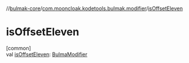 //[bulmak-core](../../index.md)/[com.mooncloak.kodetools.bulmak.modifier](index.md)/[isOffsetEleven](is-offset-eleven.md)

# isOffsetEleven

[common]\
val [isOffsetEleven](is-offset-eleven.md): [BulmaModifier](-bulma-modifier/index.md)
